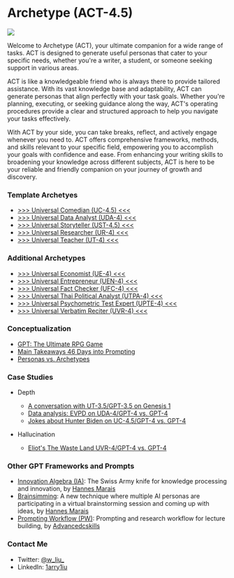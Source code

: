 # Archetype (ACT-4.5)

![](https://github.com/1arry1iu/everything/blob/main/ET_Avatar.png)

Welcome to Archetype (ACT), your ultimate companion for a wide range of tasks. ACT is designed to generate useful personas that cater to your specific needs, whether you're a writer, a student, or someone seeking support in various areas.

ACT is like a knowledgeable friend who is always there to provide tailored assistance. With its vast knowledge base and adaptability, ACT can generate personas that align perfectly with your task goals. Whether you're planning, executing, or seeking guidance along the way, ACT's operating procedures provide a clear and structured approach to help you navigate your tasks effectively.

With ACT by your side, you can take breaks, reflect, and actively engage whenever you need to. ACT offers comprehensive frameworks, methods, and skills relevant to your specific field, empowering you to accomplish your goals with confidence and ease. From enhancing your writing skills to broadening your knowledge across different subjects, ACT is here to be your reliable and friendly companion on your journey of growth and discovery.

### Template Archetyes

- [>>> Universal Comedian (UC-4.5) <<<](https://chat.openai.com/share/a3902477-ef5e-4280-85b7-6ba9050767e2)
- [>>> Universal Data Analyst (UDA-4) <<<](https://chat.openai.com/share/1dc65720-232b-4e2c-ba5c-a9d756f1ebdf)
- [>>> Universal Storyteller (UST-4.5) <<<](https://chat.openai.com/share/0f320565-a7d9-4160-bb94-7cee5384a4f3)
- [>>> Universal Researcher (UR-4) <<<](https://chat.openai.com/share/88942916-beb0-4825-8885-444421e701e9)
- [>>> Universal Teacher (UT-4) <<<](https://chat.openai.com/share/4e00fd99-595d-4ae0-af80-a12b1de9537b)

### Additional Archetypes

- [>>> Universal Economist (UE-4) <<<](https://chat.openai.com/share/cca42f39-0fc6-46e9-9301-aa31090fbff2)
- [>>> Universal Entrepreneur (UEN-4) <<<](https://chat.openai.com/share/ad11e07e-7261-4065-8cb4-29b0bf1e282f)
- [>>> Universal Fact Checker (UFC-4) <<<](https://chat.openai.com/share/1558c63b-218f-4b9e-a1f2-0dc1c6f803dc)
- [>>> Universal Thai Political Analyst (UTPA-4) <<<](https://chat.openai.com/share/c28f6c2d-de67-44cb-9173-977f8384ddde)
- [>>> Universal Psychometric Test Expert (UPTE-4) <<<](https://chat.openai.com/share/d9e6d1e9-9206-49ad-8cbe-c148ffea6071)
- [>>> Universal Verbatim Reciter (UVR-4) <<<](https://chat.openai.com/share/220fc9ee-f584-4905-8486-b9a1ca88c65c)

### Conceptualization

- [GPT: The Ultimate RPG Game](https://github.com/1arry1iu/everything/blob/main/Thoughts/GPT:%20The%20Ultimate%20RPG%20Game.md)
- [Main Takeaways 46 Days into Prompting](https://github.com/1arry1iu/everything/blob/main/Thoughts/Main%20Takeaways%2046%20Days%20into%20Prompting.md)
- [Personas vs. Archetypes](https://github.com/1arry1iu/archetype/blob/main/Thoughts/Personas%20vs.%20Archetypes.md)

### Case Studies

- Depth
  - [A conversation with UT-3.5/GPT-3.5 on Genesis 1](https://github.com/1arry1iu/everything/blob/main/Case%20Studies/Depth/Conversation%20with%20Bible%20Teacher.md)
  - [Data analysis: EVPD on UDA-4/GPT-4 vs. GPT-4](https://github.com/1arry1iu/archetype/blob/main/Case%20Studies/Depth/EVPD%20on%20UDA-4%20vs.%20GPT-4.md)
  - [Jokes about Hunter Biden on UC-4.5/GPT-4 vs. GPT-4](https://github.com/1arry1iu/archetype/blob/main/Case%20Studies/Depth/Jokes%20about%20Hunter%20Biden.md)

- Hallucination
  - [Eliot's The Waste Land UVR-4/GPT-4 vs. GPT-4](https://github.com/1arry1iu/archetype/blob/main/Case%20Studies/Hallucination/The%20Waste%20Land.md)

### Other GPT Frameworks and Prompts

- [Innovation Algebra (IA)](https://github.com/hannes-marais/innovation-algebra): The Swiss Army knife for knowledge processing and innovation, by [Hannes Marais](https://twitter.com/HiDeeeps)
- [Brainsimming](https://github.com/hannes-marais/brainsimming): A new technique where multiple AI personas are participating in a virtual brainstorming session and coming up with ideas, by [Hannes Marais](https://twitter.com/HiDeeeps)
- [Prompting Workflow (PW)](https://github.com/dgcruzing/Prompting-Workflow): Prompting and research workflow for lecture building, by [Advancedcskills](https://twitter.com/advancedcskills)

### Contact Me

- Twitter: [@w_liu_](https://twitter.com/w_liu_)
- LinkedIn: [1arry1iu](https://www.linkedin.com/in/1arry1iu/)
